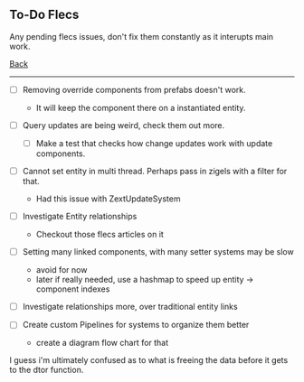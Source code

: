 To-Do Flecs
-----

Any pending flecs issues, don't fix them constantly as it interupts main work.

[Back](todo-main.md)

-----

- [ ] Removing override components from prefabs doesn't work.
    - It will keep the component there on a instantiated entity.

- [ ] Query updates are being weird, check them out more.
    - [ ] Make a test that checks how change updates work with update components.

- [ ] Cannot set entity in multi thread. Perhaps pass in zigels with a filter for that.
    - Had this issue with ZextUpdateSystem
    
- [ ] Investigate Entity relationships
    - Checkout those flecs articles on it

- [ ] Setting many linked components, with many setter systems may be slow
    - avoid for now
    - later if really needed, use a hashmap to speed up entity -> component indexes

- [ ] Investigate relationships more, over traditional entity links

- [ ] Create custom Pipelines for systems to organize them better
    - create a diagram flow chart for that


I guess i'm ultimately confused as to what is freeing the data before it gets to the dtor function.